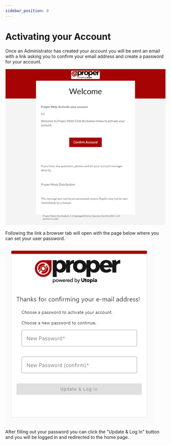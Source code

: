 ```yaml
---
sidebar_position: 0
---
```


# Activating your Account

Once an Administrator has created your account you will be sent an email with a link asking you to confirm your email address and create
a password for your account.

![Activate Account Email](../../static/img/email-screengrabs/pw_activate_account_email.png)

Following the link a browser tab will open with the page below where you can set your user password.

![Activate Account Page](../../static/img/pages/landing/pw_activate_account_page.png)

After filling out your password you can click the "Update & Log In" button and you will be logged in and redirected to the home page.

